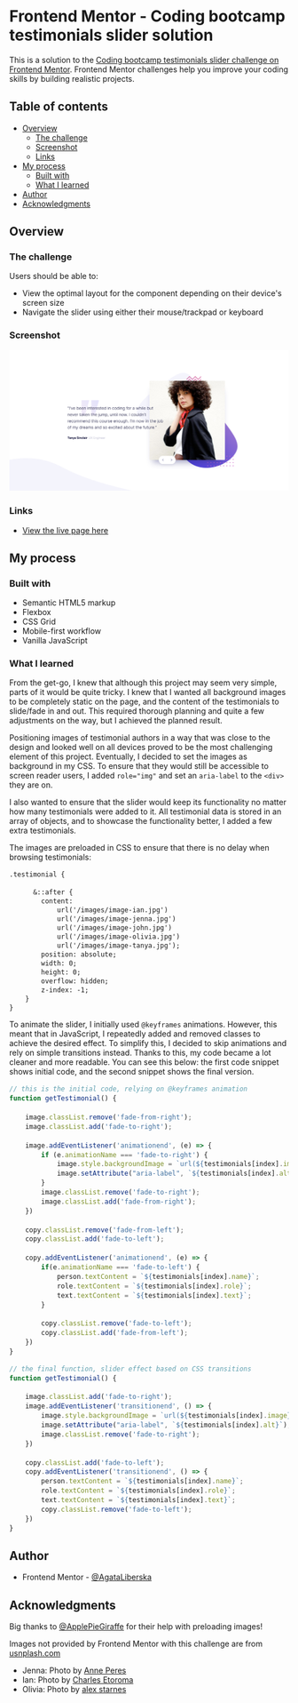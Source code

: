 # Frontend Mentor - Coding bootcamp testimonials slider solution

This is a solution to the [Coding bootcamp testimonials slider challenge on Frontend Mentor](https://www.frontendmentor.io/challenges/coding-bootcamp-testimonials-slider-4FNyLA8JL). Frontend Mentor challenges help you improve your coding skills by building realistic projects. 

## Table of contents

- [Overview](#overview)
  - [The challenge](#the-challenge)
  - [Screenshot](#screenshot)
  - [Links](#links)
- [My process](#my-process)
  - [Built with](#built-with)
  - [What I learned](#what-i-learned)
- [Author](#author)
- [Acknowledgments](#acknowledgments)

## Overview

### The challenge

Users should be able to:

- View the optimal layout for the component depending on their device's screen size
- Navigate the slider using either their mouse/trackpad or keyboard

### Screenshot

![Screenshot of my solution](./images/slider-screenshot.png)

### Links

- [View the live page here](https://testimonial-slider-sage.vercel.app/)

## My process

### Built with

- Semantic HTML5 markup
- Flexbox
- CSS Grid
- Mobile-first workflow
- Vanilla JavaScript

### What I learned

From the get-go, I knew that although this project may seem very simple, parts of it would be quite tricky. I knew that I wanted all background images to be completely static on the page, and the content of the testimonials to slide/fade in and out. This required thorough planning and quite a few adjustments on the way, but I achieved the planned result.

Positioning images of testimonial authors in a way that was close to the design and looked well on all devices proved to be the most challenging element of this project. Eventually, I decided to set the images as background in my CSS. To ensure that they would still be accessible to screen reader users, I added `role="img"` and set an `aria-label` to the `<div>` they are on.

I also wanted to ensure that the slider would keep its functionality no matter how many testimonials were added to it. All testimonial data is stored in an array of objects, and to showcase the functionality better, I added a few extra testimonials.

The images are preloaded in CSS to ensure that there is no delay when browsing testimonials:

```
.testimonial {

      &::after {
        content: 
            url('/images/image-ian.jpg')
            url('/images/image-jenna.jpg')
            url('/images/image-john.jpg')
            url('/images/image-olivia.jpg')
            url('/images/image-tanya.jpg');
        position: absolute;
        width: 0;
        height: 0;
        overflow: hidden;
        z-index: -1;
    }
}
```


To animate the slider, I initially used `@keyframes` animations. However, this meant that in JavaScript, I repeatedly added and removed classes to achieve the desired effect. To simplify this, I decided to skip animations and rely on simple transitions instead. Thanks to this, my code became a lot cleaner and more readable. You can see this below: the first code snippet shows initial code, and the second snippet shows the final version.

```js
// this is the initial code, relying on @keyframes animation
function getTestimonial() {

    image.classList.remove('fade-from-right');
    image.classList.add('fade-to-right');

    image.addEventListener('animationend', (e) => {
        if (e.animationName === 'fade-to-right') {
            image.style.backgroundImage = `url(${testimonials[index].image})`;
            image.setAttribute("aria-label", `${testimonials[index].alt}`);
        }
        image.classList.remove('fade-to-right');
        image.classList.add('fade-from-right');
    })

    copy.classList.remove('fade-from-left');
    copy.classList.add('fade-to-left');

    copy.addEventListener('animationend', (e) => {
        if(e.animationName === 'fade-to-left') {
            person.textContent = `${testimonials[index].name}`;
            role.textContent = `${testimonials[index].role}`;
            text.textContent = `${testimonials[index].text}`;
        }

        copy.classList.remove('fade-to-left');
        copy.classList.add('fade-from-left');
    })
}
```
```js
// the final function, slider effect based on CSS transitions
function getTestimonial() {

    image.classList.add('fade-to-right');
    image.addEventListener('transitionend', () => {
        image.style.backgroundImage = `url(${testimonials[index].image})`;
        image.setAttribute("aria-label", `${testimonials[index].alt}`);
        image.classList.remove('fade-to-right');
    })

    copy.classList.add('fade-to-left');
    copy.addEventListener('transitionend', () => {
        person.textContent = `${testimonials[index].name}`;
        role.textContent = `${testimonials[index].role}`;
        text.textContent = `${testimonials[index].text}`;
        copy.classList.remove('fade-to-left');
    })
}
```

## Author

- Frontend Mentor - [@AgataLiberska](https://www.frontendmentor.io/profile/AgataLiberska)

## Acknowledgments

Big thanks to [@ApplePieGiraffe](https://www.frontendmentor.io/profile/ApplePieGiraffe) for their help with preloading images!

Images not provided by Frontend Mentor with this challenge are from [usnplash.com](unsplash.com)

- Jenna: Photo by [Anne Peres](https://unsplash.com/@anneperess?utm_source=unsplash&utm_medium=referral&utm_content=creditCopyText)
- Ian: Photo by [Charles Etoroma](https://unsplash.com/@charlesetoroma?utm_source=unsplash&utm_medium=referral&utm_content=creditCopyText)
- Olivia: Photo by [alex starnes](https://unsplash.com/@alexstarnes?utm_source=unsplash&utm_medium=referral&utm_content=creditCopyText)
  
  
  
